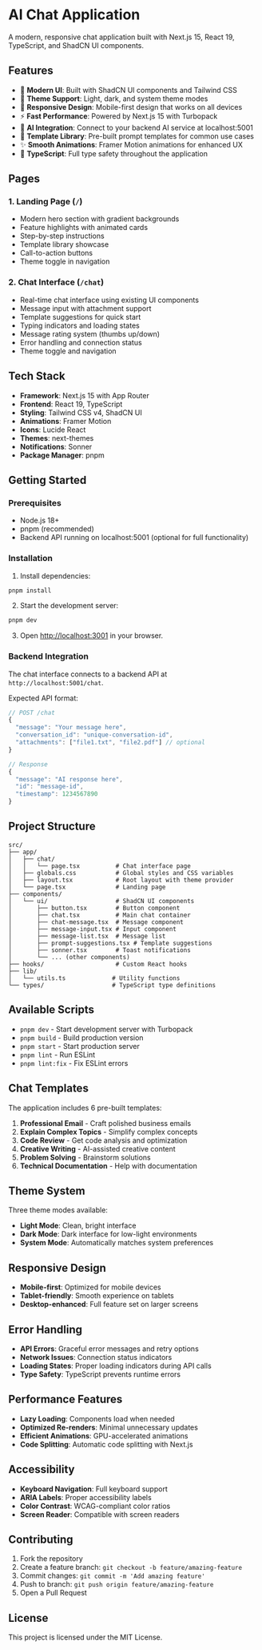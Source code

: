 # AI Chat Application

A modern, responsive chat application built with Next.js 15, React 19, TypeScript, and ShadCN UI components.

## Features

- 🎨 **Modern UI**: Built with ShadCN UI components and Tailwind CSS
- 🌙 **Theme Support**: Light, dark, and system theme modes
- 📱 **Responsive Design**: Mobile-first design that works on all devices
- ⚡ **Fast Performance**: Powered by Next.js 15 with Turbopack
- 🤖 **AI Integration**: Connect to your backend AI service at localhost:5001
- 🎯 **Template Library**: Pre-built prompt templates for common use cases
- ✨ **Smooth Animations**: Framer Motion animations for enhanced UX
- 🔧 **TypeScript**: Full type safety throughout the application

## Pages

### 1. Landing Page (`/`)
- Modern hero section with gradient backgrounds
- Feature highlights with animated cards
- Step-by-step instructions
- Template library showcase
- Call-to-action buttons
- Theme toggle in navigation

### 2. Chat Interface (`/chat`)
- Real-time chat interface using existing UI components
- Message input with attachment support
- Template suggestions for quick start
- Typing indicators and loading states
- Message rating system (thumbs up/down)
- Error handling and connection status
- Theme toggle and navigation

## Tech Stack

- **Framework**: Next.js 15 with App Router
- **Frontend**: React 19, TypeScript
- **Styling**: Tailwind CSS v4, ShadCN UI
- **Animations**: Framer Motion
- **Icons**: Lucide React
- **Themes**: next-themes
- **Notifications**: Sonner
- **Package Manager**: pnpm

## Getting Started

### Prerequisites

- Node.js 18+ 
- pnpm (recommended)
- Backend API running on localhost:5001 (optional for full functionality)

### Installation

1. Install dependencies:
```bash
pnpm install
```

2. Start the development server:
```bash
pnpm dev
```

3. Open [http://localhost:3001](http://localhost:3001) in your browser.

### Backend Integration

The chat interface connects to a backend API at `http://localhost:5001/chat`. 

Expected API format:
```typescript
// POST /chat
{
  "message": "Your message here",
  "conversation_id": "unique-conversation-id",
  "attachments": ["file1.txt", "file2.pdf"] // optional
}

// Response
{
  "message": "AI response here",
  "id": "message-id",
  "timestamp": 1234567890
}
```

## Project Structure

```
src/
├── app/
│   ├── chat/
│   │   └── page.tsx          # Chat interface page
│   ├── globals.css           # Global styles and CSS variables
│   ├── layout.tsx            # Root layout with theme provider
│   └── page.tsx              # Landing page
├── components/
│   └── ui/                   # ShadCN UI components
│       ├── button.tsx        # Button component
│       ├── chat.tsx          # Main chat container
│       ├── chat-message.tsx  # Message component
│       ├── message-input.tsx # Input component
│       ├── message-list.tsx  # Message list
│       ├── prompt-suggestions.tsx # Template suggestions
│       ├── sonner.tsx        # Toast notifications
│       └── ... (other components)
├── hooks/                    # Custom React hooks
├── lib/
│   └── utils.ts             # Utility functions
└── types/                   # TypeScript type definitions
```

## Available Scripts

- `pnpm dev` - Start development server with Turbopack
- `pnpm build` - Build production version
- `pnpm start` - Start production server
- `pnpm lint` - Run ESLint
- `pnpm lint:fix` - Fix ESLint errors

## Chat Templates

The application includes 6 pre-built templates:

1. **Professional Email** - Craft polished business emails
2. **Explain Complex Topics** - Simplify complex concepts
3. **Code Review** - Get code analysis and optimization
4. **Creative Writing** - AI-assisted creative content
5. **Problem Solving** - Brainstorm solutions
6. **Technical Documentation** - Help with documentation

## Theme System

Three theme modes available:
- **Light Mode**: Clean, bright interface
- **Dark Mode**: Dark interface for low-light environments  
- **System Mode**: Automatically matches system preferences

## Responsive Design

- **Mobile-first**: Optimized for mobile devices
- **Tablet-friendly**: Smooth experience on tablets
- **Desktop-enhanced**: Full feature set on larger screens

## Error Handling

- **API Errors**: Graceful error messages and retry options
- **Network Issues**: Connection status indicators
- **Loading States**: Proper loading indicators during API calls
- **Type Safety**: TypeScript prevents runtime errors

## Performance Features

- **Lazy Loading**: Components load when needed
- **Optimized Re-renders**: Minimal unnecessary updates
- **Efficient Animations**: GPU-accelerated animations
- **Code Splitting**: Automatic code splitting with Next.js

## Accessibility

- **Keyboard Navigation**: Full keyboard support
- **ARIA Labels**: Proper accessibility labels
- **Color Contrast**: WCAG-compliant color ratios
- **Screen Reader**: Compatible with screen readers

## Contributing

1. Fork the repository
2. Create a feature branch: `git checkout -b feature/amazing-feature`
3. Commit changes: `git commit -m 'Add amazing feature'`
4. Push to branch: `git push origin feature/amazing-feature`
5. Open a Pull Request

## License

This project is licensed under the MIT License.
